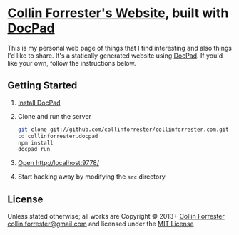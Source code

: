 # [Collin Forrester's Website](http://collinforrester.com), built with [DocPad](http://docpad.org)

This is my personal web page of things that I find interesting and also things I'd like to share.  It's a statically generated website using [DocPad](http://docpad.org).  If you'd like your own, follow the instructions below.


## Getting Started

1. [Install DocPad](http://docpad.org/install)

2. Clone and run the server

	``` bash
	git clone git://github.com/collinforrester/collinforrester.com.git
	cd collinforrester.docpad
	npm install
	docpad run
	```

3. [Open http://localhost:9778/](http://localhost:9778/)

4. Start hacking away by modifying the `src` directory


## License

Unless stated otherwise; all works are Copyright © 2013+ [Collin Forrester](http://collinforrester.com) <collin.forrester@gmail.com> and licensed under the [MIT License](http://creativecommons.org/licenses/MIT/)
